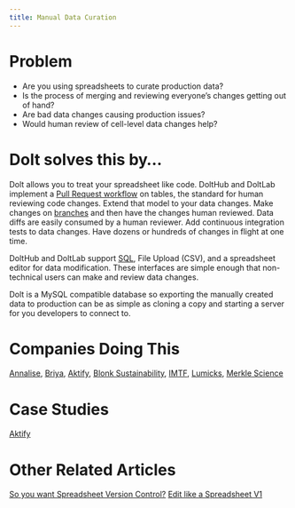 ```yaml
---
title: Manual Data Curation
---
```


# Problem

* Are you using spreadsheets to curate production data? 
* Is the process of merging and reviewing everyone’s changes getting out of hand? 
* Are bad data changes causing production issues? 
* Would human review of cell-level data changes help?

# Dolt solves this by…

Dolt allows you to treat your spreadsheet like code. DoltHub and DoltLab implement a [Pull Request workflow](../../concepts/dolthub/prs.md) on tables, the standard for human reviewing code changes. Extend that model to your data changes. Make changes on [branches](../../concepts/dolt/git/branch.md) and then have the changes human reviewed. Data diffs are easily consumed by a human reviewer. Add continuous integration tests to data changes. Have dozens or hundreds of changes in flight at one time.

DoltHub and DoltLab support [SQL](../../concepts/dolt/sql/README.md), File Upload (CSV), and a spreadsheet editor for data modification. These interfaces are simple enough that non-technical users can make and review data changes. 

Dolt is a MySQL compatible database so exporting the manually created data to production can be as simple as cloning a copy and starting a server for you developers to connect to.

# Companies Doing This

[Annalise](https://usa.annalise.ai/), [Briya](https://briya.com/), [Aktify](https://aktify.com/), [Blonk Sustainability](https://blonksustainability.nl/), [IMTF](https://imtf.com/), [Lumicks](https://lumicks.com/), [Merkle Science](https://www.merklescience.com/)

# Case Studies

[Aktify](https://www.dolthub.com/blog/2021-10-01-dolt-aktify/)

# Other Related Articles

[So you want Spreadsheet Version Control?](https://www.dolthub.com/blog/2022-07-15-so-you-want-spreadsheet-version-control/)
[Edit like a Spreadsheet V1](https://www.dolthub.com/blog/2021-10-04-edit-like-spreadsheet-v1/)


